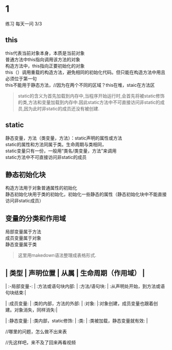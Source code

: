 # 1
练习
每天一问
3/3

## this
this代表当前对象本身，本质是当前对象  
普通方法中this指向调用该方法的对象  
构造方法中，this指向正要初始化的对象  
this（）调用重载的构造方法，避免相同的初始化代码。但只能在构造方法中用且必须位于第一句  
this不能用于静态方法，//因为在两个不同的区域？this在堆，staic在方法区  
> static的含义为首先加载到内存中,当程序开始运行时,会首先将被static修饰的类,方法和变量加载到内存中.因此static方法中不可直接访问非static的成员,因为此时非static的成员还没有被创建.
## static
静态变量，方法（类变量，方法）：static声明的属性或方法  
static的属性和方法同属于类。生命周期与类相同，  
static变量只有一份，一般用“类名/类变量，方法”来调用  
static方法中不可直接访问非static的成员  

## 静态初始化块
构造方法用于对象普通属性的初始化  
静态初始化块用于类的初始化，初始化一些静态的属性（静态初始化块中不能直接访问非static成员）  

## 变量的分类和作用域
局部变量属于方法  
成员变量属于对象  
静态变量属于类  

> 这里用makedown语法整理成表格形式.

  | **类型** | **声明位置** | **从属** | **生命周期（作用域）** | 
  ---
  <p>| :-局部变量-: | :方法或语句块内部: | :方法/语句块: | :从声明处开始，到方法或语句块结束:|  
</p>
  <p>| :成员变量: | :类的内部，方法的外部:  | :对象: |:对象创建，成员变量也跟着创建。对象消失，同样消失:|
</p>                                                        
  <p>| :静态变量: | :类内部，static修饰: | :类: | :类被加载，静态变量就有效: |
</p>
//哪里的问题，怎么做不出来表

//先这样吧，来不及了回来再看视频
